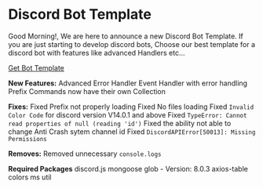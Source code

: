 # Discord Bot Template

Good Morning!, We are here to announce a new Discord Bot Template. If you are just starting to develop discord bots, Choose our best template for a discord bot with features like advanced Handlers etc...

[Get Bot Template](https://github.com/Bhargav230m/Discord.js-V14-Bot-Template.git)

**New Features:**
Advanced Error Handler
Event Handler with error handling
Prefix Commands now have their own Collection

**Fixes:**
Fixed Prefix not properly loading
Fixed No files loading
Fixed `Invalid Color Code` for discord version V14.0.1 and above
Fixed `TypeError: Cannot read properties of null (reading 'id')`
Fixed  the ability not able to change Anti Crash sytem channel id
Fixed `DiscordAPIError[50013]: Missing Permissions`

**Removes:**
Removed unnecessary `console.logs`

**Required Packages**
discord.js
mongoose
glob - Version: 8.0.3
axios-table
colors
ms
util
